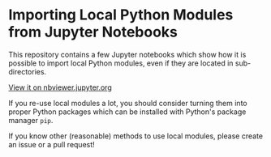 Importing Local Python Modules from Jupyter Notebooks
=====================================================

This repository contains a few Jupyter notebooks which show how it is possible
to import local Python modules, even if they are located in sub-directories.

[View it on nbviewer.jupyter.org](http://nbviewer.jupyter.org/github/mgeier/importing-from-notebooks/blob/master/index.ipynb)

If you re-use local modules a lot, you should consider turning them into proper
Python packages which can be installed with Python's package manager `pip`.

If you know other (reasonable) methods to use local modules, please create an
issue or a pull request!
